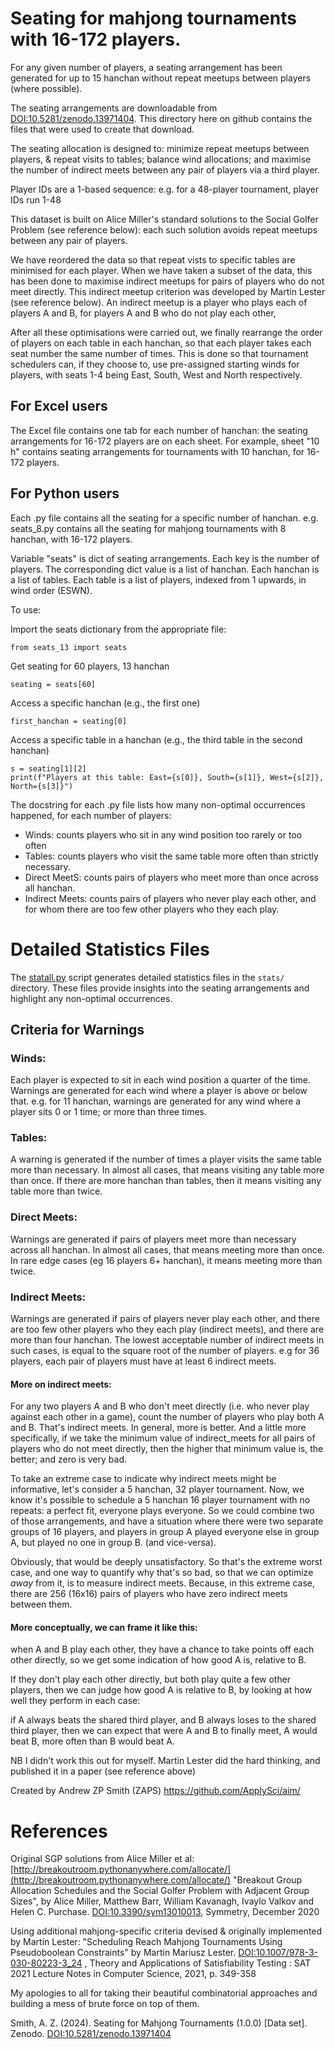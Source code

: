 # Seating for mahjong tournaments with 16-172 players.

For any given number of players, a seating arrangement has been generated for up to 15 hanchan without repeat meetups between players (where possible).

The seating arrangements are downloadable from [DOI:10.5281/zenodo.13971404](https://doi.org/10.5281/zenodo.13971404). This directory here on github contains the files that were used to create that download.

The seating allocation is designed to: minimize repeat meetups between players, & repeat visits to tables; balance wind allocations; and maximise the number of indirect meets between any pair of players via a third player.

Player IDs are a 1-based sequence: e.g. for a 48-player tournament, player IDs run 1-48

This dataset is built on Alice Miller's standard solutions to the Social Golfer Problem (see reference below): each such solution avoids repeat meetups between any pair of players.

We have reordered the data so that repeat vists to specific tables are minimised for each player. When we have taken a subset of the data, this has been done to maximise indirect meetups for pairs of players who do not meet directly. This indirect meetup criterion was developed by Martin Lester (see reference below). An indirect meetup is a player who plays each of players A and B, for players A and B who do not play each other,

After all these optimisations were carried out, we finally rearrange the order of players on each table in each hanchan, so that each player takes each seat number the same number of times. This is done so that tournament schedulers can, if they choose to, use pre-assigned starting winds for players, with seats 1-4 being East, South, West and North respectively.

## For Excel users

The Excel file contains one tab for each number of hanchan: the seating arrangements for 16-172 players are on each sheet. For example, sheet "10 h" contains seating arrangements for tournaments with 10 hanchan, for 16-172 players.

## For Python users

Each .py file contains all the seating for a specific number of hanchan. e.g. seats_8.py contains all the seating for mahjong tournaments with 8 hanchan, with 16-172 players.

Variable "seats" is dict of seating arrangements. 
Each key is the number of players. 
The corresponding dict value is a list of hanchan. 
Each hanchan is a list of tables. 
Each table is a list of players, indexed from 1 upwards, in wind order (ESWN).

To use:

Import the seats dictionary from the appropriate file:

```from seats_13 import seats```

Get seating for 60 players, 13 hanchan

```seating = seats[60]```

Access a specific hanchan (e.g., the first one)

```first_hanchan = seating[0]```

Access a specific table in a hanchan (e.g., the third table in the second hanchan)

`s = seating[1][2]`  
`print(f"Players at this table: East={s[0]}, South={s[1]}, West={s[2]}, North={s[3]}")`


The docstring for each .py file lists how many non-optimal occurrences happened, for each number of players:
- Winds: counts players who sit in any wind position too rarely or too often
- Tables: counts players who visit the same table more often than strictly necessary.
- Direct MeetS: counts pairs of players who meet more than once across all hanchan.
- Indirect Meets: counts pairs of players who never play each other, and for whom there are too few other players who they each play.



# Detailed Statistics Files

The [statall.py](server/seating/gams/statall.py) script generates detailed statistics files in the `stats/` directory. These files provide insights into the seating arrangements and highlight any non-optimal occurrences.


## Criteria for Warnings

### Winds:
Each player is expected to sit in each wind position a quarter of the time. Warnings are generated for each wind where a player is above or below that. e.g. for 11 hanchan, warnings are generated for any wind where a player sits 0 or 1 time; or more than three times.

### Tables: 
A warning is generated if the number of times a player visits the same table more than necessary. In almost all cases, that means visiting any table more than once. If there are more hanchan than tables, then it means visiting any table more than twice.

### Direct Meets:
Warnings are generated if pairs of players meet more than necessary across all hanchan. In almost all cases, that means meeting more than once. In rare edge cases (eg 16 players 6+ hanchan), it means meeting more than twice.

### Indirect Meets:
Warnings are generated if pairs of players never play each other, and there are too few other players who they each play (indirect meets), and there are more than four hanchan. The lowest acceptable number of indirect meets in such cases, is equal to the square root of the number of players. e.g for 36 players, each pair of players must have at least 6 indirect meets.

#### More on indirect meets:

For any two players A and B who don't meet directly (i.e. who never play against each other in a game), count the number of players who play both A and B. That's indirect meets. In general, more is better. And a little more specifically, if we take the minimum value of indirect_meets for all pairs of players who do not meet directly, then the higher that minimum value is, the better; and zero is very bad.

To take an extreme case to indicate why indirect meets might be informative, let's consider a 5 hanchan, 32 player tournament. Now, we know it's possible to schedule a 5 hanchan 16 player tournament with no repeats: a perfect fit, everyone plays everyone. So we could combine two of those arrangements, and have a situation where there were two separate groups of 16 players, and players in group A played everyone else in group A, but played no one in group B. (and vice-versa).

Obviously, that would be deeply unsatisfactory. So that's the extreme worst case, and one way to quantify why that's so bad, so that we can optimize *away* from it, is to measure indirect meets. Because, in this extreme case, there are 256 (16x16) pairs of players who have zero indirect meets between them.

#### More conceptually, we can frame it like this:

when A and B play each other, they have a chance to take points off each other directly, so we get some indication of how good A is, relative to B.

If they don't play each other directly, but both play quite a few other players, then we can judge how good A is relative to B, by looking at how well they perform in each case: 

if A always beats the shared third player, and B always loses to the shared third player, then we can expect that were A and B to finally meet, A would beat B, more often than B would beat A.

NB I didn't work this out for myself. Martin Lester did the hard thinking, and published it in a paper (see reference above)


Created by Andrew ZP Smith (ZAPS) https://github.com/ApplySci/aim/

# References

Original SGP solutions from Alice Miller et al: [http://breakoutroom.pythonanywhere.com/allocate/](http://breakoutroom.pythonanywhere.com/allocate/)
"Breakout Group Allocation Schedules and the Social Golfer Problem with Adjacent Group Sizes", by Alice Miller, Matthew Barr, William Kavanagh, Ivaylo Valkov and Helen C. Purchase. [DOI:10.3390/sym13010013](https://dx.doi.org/10.3390/sym13010013), Symmetry, December 2020

Using additional mahjong-specific criteria devised & originally implemented by Martin Lester:
"Scheduling Reach Mahjong Tournaments Using Pseudoboolean Constraints" by Martin Mariusz Lester. [DOI:10.1007/978-3-030-80223-3_24](https://dx.doi.org/10.1007/978-3-030-80223-3_24) , Theory and Applications of Satisfiability Testing : SAT 2021 Lecture Notes in Computer Science, 2021, p. 349-358

My apologies to all for taking their beautiful combinatorial approaches and building a mess of brute force on top of them.

Smith, A. Z. (2024). Seating for Mahjong Tournaments (1.0.0) [Data set]. Zenodo. [DOI:10.5281/zenodo.13971404](https://doi.org/10.5281/zenodo.13971404)